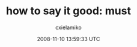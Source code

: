---
title: 'how to say it good: must'
posts: 26
hash: 'ovnpkDbt'
author: 'cxielamiko'
date: 2008-11-10 13:59:33 UTC
sources:
  - https://tokipona.yahoogroups.narkive.com/ovnpkDbt
---
